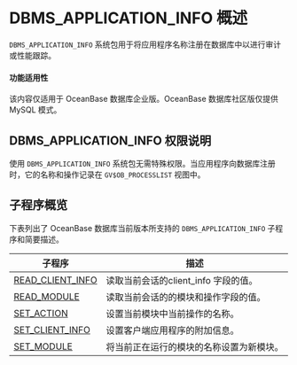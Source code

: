 # DBMS_APPLICATION_INFO 概述 

`DBMS_APPLICATION_INFO` 系统包用于将应用程序名称注册在数据库中以进行审计或性能跟踪。

  <main id="notice" >
    <h4>功能适用性</h4>
    <p>该内容仅适用于 OceanBase 数据库企业版。OceanBase 数据库社区版仅提供 MySQL 模式。</p>
  </main>

## DBMS_APPLICATION_INFO 权限说明


使用 `DBMS_APPLICATION_INFO` 系统包无需特殊权限。当应用程序向数据库注册时，它的名称和操作记录在 `GV$OB_PROCESSLIST` 视图中。

## 子程序概览 


下表列出了 OceanBase 数据库当前版本所支持的 `DBMS_APPLICATION_INFO` 子程序和简要描述。


|     子程序     |       描述     |
|---------------|---------------|
| [READ_CLIENT_INFO](../300.dbms-application-info-oracle/200.read-client-info-oracle.md)     | 读取当前会话的client_info 字段的值。         |
| [READ_MODULE](../300.dbms-application-info-oracle/300.read-module-oracle.md)               | 读取当前会话的的模块和操作字段的值。          |
| [SET_ACTION](../300.dbms-application-info-oracle/400.set-action-oracle.md)                 | 设置当前模块中当前操作的名称。                |
| [SET_CLIENT_INFO](../300.dbms-application-info-oracle/500.set-client-info-oracle.md) | 设置客户端应用程序的附加信息。 |
| [SET_MODULE](../300.dbms-application-info-oracle/600.set-module-oracle.md)                 | 将当前正在运行的模块的名称设置为新模块。       |
